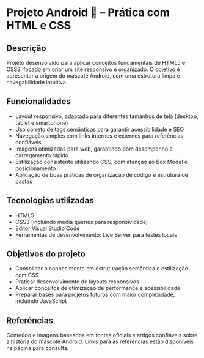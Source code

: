 # Projeto Android :robot: – Prática com HTML e CSS

## Descrição

Projeto desenvolvido para aplicar conceitos fundamentais de HTML5 e CSS3, focado em criar um site responsivo e organizado. O objetivo é apresentar a origem do mascote Android, com uma estrutura limpa e navegabilidade intuitiva.

## Funcionalidades

- Layout responsivo, adaptado para diferentes tamanhos de tela (desktop, tablet e smartphone)
- Uso correto de tags semânticas para garantir acessibilidade e SEO
- Navegação simples com links internos e externos para referências confiáveis
- Imagens otimizadas para web, garantindo bom desempenho e carregamento rápido
- Estilização consistente utilizando CSS, com atenção ao Box Model e posicionamento
- Aplicação de boas práticas de organização de código e estrutura de pastas

## Tecnologias utilizadas

- HTML5
- CSS3 (incluindo media queries para responsividade)
- Editor Visual Studio Code
- Ferramentas de desenvolvimento: Live Server para testes locais

## Objetivos do projeto

- Consolidar o conhecimento em estruturação semântica e estilização com CSS
- Praticar desenvolvimento de layouts responsivos
- Aplicar conceitos de otimização de performance e acessibilidade
- Preparar bases para projetos futuros com maior complexidade, incluindo JavaScript

## Referências

Conteúdo e imagens baseados em fontes oficiais e artigos confiáveis sobre a história do mascote Android.
Links para as referências estão disponíveis na página para consulta.
